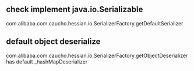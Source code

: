 ## check implement java.io.Serializable
com.alibaba.com.caucho.hessian.io.SerializerFactory.getDefaultSerializer

## default object deserialize
com.alibaba.com.caucho.hessian.io.SerializerFactory.getObjectDeserializer has default _hashMapDeserializer